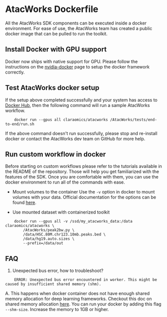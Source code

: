 # AtacWorks Dockerfile

All the AtacWorks SDK components can be executed inside a docker environment. For ease of use,
the AtacWorks team has created a public docker image that can be pulled to run the toolkit.

## Install Docker with GPU support

Docker now ships with native support for GPU. Please follow the instructions on the [nvidia-docker](https://github.com/nvidia/nvidia-docker/wiki/Installation-(Native-GPU-Support))
page to setup the docker framework correctly.

## Test AtacWorks docker setup
If the setup above completed successfully and your system has access to [Docker Hub](https://hub.docker.com/r/claraomics/atacworks),
then the following command will run a sample AtacWorks workflow.

```
    docker run --gpus all claraomics/atacworks /AtacWorks/tests/end-to-end/run.sh
```

If the above command doesn't run successfully, please stop and re-install docker or contact the
AtacWorks dev team on GitHub for more help.

## Run custom workflow in docker
Before starting on custom workflows please refer to the tutorials available in the README of the repository. Those will
help you get familiarized with the features of the SDK.
Once you are comfortable with them, you can use the docker environment to run all of the commands with ease.

* Mount volumes to the container
Use the `-v` option in docker to mount volumes with your data. Official documentation for the options can be found [here](https://docs.docker.com/storage/volumes/).

* Use mounted dataset with containerized toolkit
```
    docker run --gpus all -v /ssd/my_atacworks_data:/data claraomics/atacworks \
        /AtacWorks/peak2bw.py \
        /data/HSC.80M.chr123.10mb.peaks.bed \
        /data/hg19.auto.sizes \
        --prefix=/data/out
```
## FAQ
1. Unexpected bus error, how to troubleshoot?
```
    ERROR: Unexpected bus error encountered in worker. This might be caused by insufficient shared memory (shm).
```
A. This happens when docker container does not have enough shared memory allocation for deep learning frameworks. Checkout this doc on shared memory allocation [here](https://docs.nvidia.com/deeplearning/frameworks/user-guide/index.html#setincshmem). You can run your docker by adding this flag `--shm-size`. Increase the memory to 1GB or higher.
